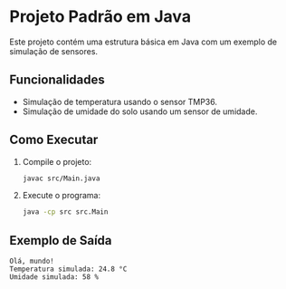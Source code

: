 # Projeto Padrão em Java

Este projeto contém uma estrutura básica em Java com um exemplo de simulação de sensores.

## Funcionalidades
- Simulação de temperatura usando o sensor TMP36.
- Simulação de umidade do solo usando um sensor de umidade.

## Como Executar
1. Compile o projeto:
   ```bash
   javac src/Main.java
   ```
2. Execute o programa:
   ```bash
   java -cp src src.Main
   ```

## Exemplo de Saída
```
Olá, mundo!
Temperatura simulada: 24.8 °C
Umidade simulada: 58 %
```

